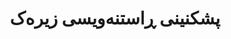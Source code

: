 ---
title: "پشکنینی ڕاستنەویسی زیرەک"
shortDescription: "سیستەمەکانی پشکنینی ڕاستنەویسی پێشکەوتوو بە بەکارهێنانی شیکردنەوەی مۆرفۆلۆژی و مۆدێلکردنی ئاماری"
description: "ڕێگەیەکی نوێ بۆ پشکنینی ڕاستنەویسی کوردی کە شیکردنەوەی مۆرفۆلۆژی و مۆدێلکردنی زمانە ئاماری بەکاردەهێنێت. سیستەمەکەی ئێمە مۆرفۆلۆژیای ئاڵۆزی کوردی بەڕێوەدەبات و ڕاستکردنەوەی ئاگادار لە پێشەوە دەدات بە وردی بەرز لە جۆراوجۆر دۆمەینی دەق."
icon: "fa-spell-check"
status: "active"
startDate: "2022-05-15"
paperIds: [5]
datasetIds: [8, 9]
technologies: ["شیکردنەوەی مۆرفۆلۆژی", "مۆدێلکردنی زمانە ئاماری", "فێربوونی ئامێر", "NLP"]
applications: ["یارمەتیدەری نووسین", "نەرمەکاڵەی پەروەردەیی", "ئامرازەکانی دروستکردنی ناوەڕۆک"]
team: ["د. شوان دڵشاد", "پ. نەورۆز تاهیر"]
funding: "کۆنسۆرسیۆمی توێژینەوەی مرۆڤایەتی دیجیتاڵ"
publications: 1
datasets: 2
draft: false
--- 